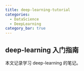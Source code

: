 ```yaml
---
title: deep-learning-tutorial
categories:
  - DataScience
  - DeepLearning
category_bar: true
---
```


## deep-learning 入门指南

本文记录学习 deep-learning 的笔记。
